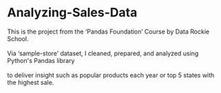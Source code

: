 # Analyzing-Sales-Data

This is the project from the ‘Pandas Foundation’ Course by Data Rockie School.\
\
Via ‘sample-store’ dataset, I cleaned, prepared, and analyzed using Python's Pandas library\
\
to deliver insight such as popular products each year or top 5 states with the highest sale.
